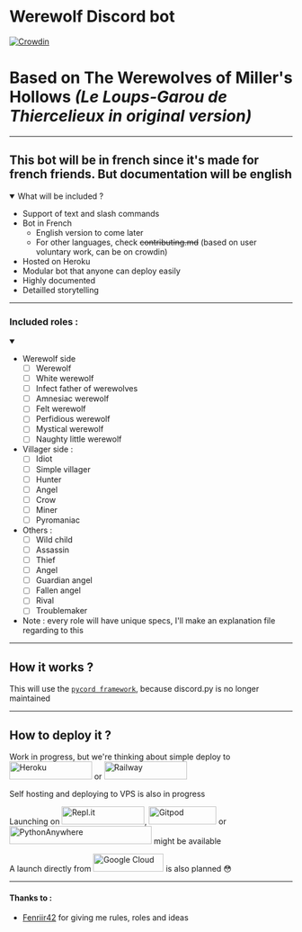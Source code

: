 # Werewolf Discord bot

[![Crowdin](https://badges.crowdin.net/werewolf-discord-bot/localized.svg)](https://crowdin.com/project/werewolf-discord-bot)

# Based on The Werewolves of Miller's Hollows *(Le Loups-Garou de Thiercelieux in original version)*

---

## This bot will be in french since it's made for french friends. But documentation will be english

<details open>
  <summary>What will be included ?</summary>
  
  - Support of text and slash commands
  - Bot in French
    - English version to come later
    - For other languages, check ~~contributing.md~~ (based on user voluntary work, can be on crowdin)
  - Hosted on Heroku
  - Modular bot that anyone can deploy easily
  - Highly documented
  - Detailled storytelling
</details>

---
### Included roles :
<details open>
  <summary></summary>
  
- Werewolf side
  - [ ] Werewolf
  - [ ] White werewolf
  - [ ] Infect father of werewolves
  - [ ] Amnesiac werewolf
  - [ ] Felt werewolf
  - [ ] Perfidious werewolf
  - [ ] Mystical werewolf
  - [ ] Naughty little werewolf
- Villager side :
  - [ ] Idiot
  - [ ] Simple villager
  - [ ] Hunter
  - [ ] Angel
  - [ ] Crow
  - [ ] Miner
  - [ ] Pyromaniac
- Others :
  - [ ] Wild child
  - [ ] Assassin
  - [ ] Thief
  - [ ] Angel
  - [ ] Guardian angel
  - [ ] Fallen angel
  - [ ] Rival
  - [ ] Troublemaker
- Note : every role will have unique specs, I'll make an explanation file regarding to this
</details>

---

## How it works ?

This will use the [`pycord framework`](https://github.com/Pycord-Development/pycord), because discord.py is no longer maintained  

---

## How to deploy it ?

Work in progress, but we're thinking about simple deploy to 
<a href="https://heroku.com/deploy?template=https://github.com/EDM115/Werewolf_Discord_bot" target="_blank"><img src="https://www.herokucdn.com/deploy/button.svg" alt="Heroku" width="147" height="32" border="0"/></a> or 
<a href="https://railway.app/new/template?template=https://github.com/EDM115/Werewolf_Discord_bot" target="_blank"><img src="https://railway.app/button.svg" alt="Railway" width="147" height="32" border="0"/></a>  

Self hosting and deploying to VPS is also in progress  

Launching on 
<a href="https://repl.it/github/EDM115/Werewolf_Discord_bot}&ref=button" target="_blank"><img src="https://repl.it/badge/github/EDM115/Werewolf_Discord_bot" alt="Repl.it" width="147" height="32" border="0"/></a>, 
<a href="https://gitpod.io/#https://github.com/EDM115/Werewolf_Discord_bot" target="_blank"><img src="https://gitpod.io/button/open-in-gitpod.svg" alt="Gitpod" width="120" height="32" border="0"/></a> or 
<a href="https://www.pythonanywhere.com/" target="_blank"><img src="https://www.pythonanywhere.com/static/anywhere/images/PA-logo.svg" alt="PythonAnywhere" width="253" height="32" border="0"/></a> might be available  

A launch directly from 
<a href="https://console.cloud.google.com/" target="_blank"><img src="https://i.imgur.com/e3uIlI8.png" alt="Google Cloud" width="125" height="32" border="0"/></a> is also planned 😳  

---

#### Thanks to :
- [Fenriir42](https://github.com/Fenriir42) for giving me rules, roles and ideas
